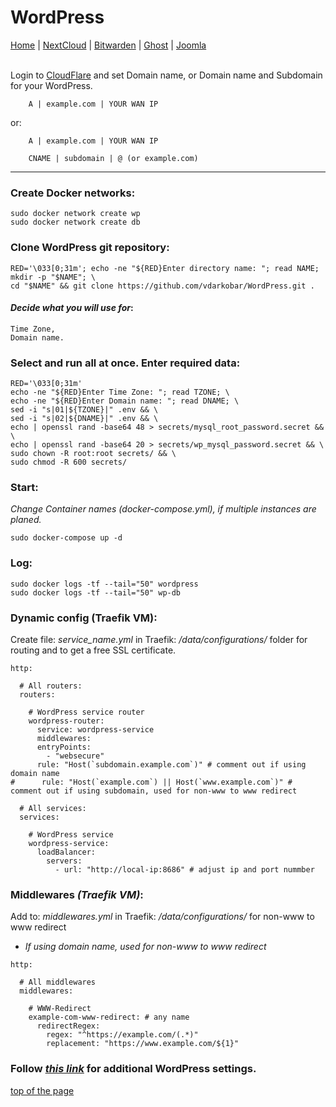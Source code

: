 # WordPress
  
<p align="left">
  <a href="https://github.com/vdarkobar/Home_Cloud#proxmox">Home</a> |
  <a href="https://github.com/vdarkobar/NextCloud#nextcloud">NextCloud</a> |
  <a href="https://github.com/vdarkobar/Bitwarden#bitwarden">Bitwarden</a> |
  <a href="https://github.com/vdarkobar/Ghost-blog">Ghost</a> |
  <a href="https://github.com/vdarkobar/Portainer">Joomla</a>  
  <br><br>
</p>  
  
Login to <a href="https://dash.cloudflare.com/">CloudFlare</a> and set Domain name, or Domain name and Subdomain for your WordPress.
```
    A | example.com | YOUR WAN IP
```
or:
```
    A | example.com | YOUR WAN IP
```
```
    CNAME | subdomain | @ (or example.com)
```

---

### Create Docker networks:
```
sudo docker network create wp
sudo docker network create db
```
### Clone WordPress git repository:
```
RED='\033[0;31m'; echo -ne "${RED}Enter directory name: "; read NAME; mkdir -p "$NAME"; \
cd "$NAME" && git clone https://github.com/vdarkobar/WordPress.git .
```
  
#### *Decide what you will use for*:
```
Time Zone,
Domain name.
```
  
### Select and run all at once. Enter required data:
```
RED='\033[0;31m'
echo -ne "${RED}Enter Time Zone: "; read TZONE; \
echo -ne "${RED}Enter Domain name: "; read DNAME; \
sed -i "s|01|${TZONE}|" .env && \
sed -i "s|02|${DNAME}|" .env && \
echo | openssl rand -base64 48 > secrets/mysql_root_password.secret && \
echo | openssl rand -base64 20 > secrets/wp_mysql_password.secret && \
sudo chown -R root:root secrets/ && \
sudo chmod -R 600 secrets/
```
    
### Start:  
*Change Container names (docker-compose.yml), if multiple instances are planed.*
```
sudo docker-compose up -d
```
### Log:
```
sudo docker logs -tf --tail="50" wordpress
sudo docker logs -tf --tail="50" wp-db
```
  
### Dynamic config (Traefik VM):
Create file: *service_name.yml* in Traefik: */data/configurations/* folder for routing and to get a free SSL certificate.

```
http:

  # All routers:
  routers:

    # WordPress service router
    wordpress-router:
      service: wordpress-service
      middlewares:
      entryPoints:
        - "websecure"
      rule: "Host(`subdomain.example.com`)" # comment out if using domain name
#      rule: "Host(`example.com`) || Host(`www.example.com`)" # comment out if using subdomain, used for non-www to www redirect

  # All services:
  services:

    # WordPress service
    wordpress-service:
      loadBalancer:
        servers:
          - url: "http://local-ip:8686" # adjust ip and port nummber

```
  
### Middlewares *(Traefik VM)*:
Add to: *middlewares.yml* in Traefik: */data/configurations/* for non-www to www redirect  
  
* *If using domain name, used for non-www to www redirect*
```
http:

  # All middlewares
  middlewares:
  
    # WWW-Redirect
    example-com-www-redirect: # any name
      redirectRegex:
        regex: "^https://example.com/(.*)"
        replacement: "https://www.example.com/${1}"
```  
  
### Follow <i><a href="https://github.com/vdarkobar/shared/blob/main/WordPress.md">this link</a></i> for additional WordPress settings.  
  

<a href="https://github.com/vdarkobar/WordPress#wordpress">top of the page</a>
